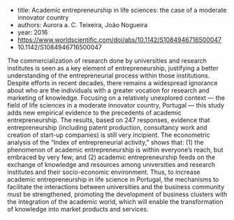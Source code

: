 - title: Academic entrepreneurship in life sciences: the case of a moderate innovator country
- authors: Aurora a. C. Teixeira, João Nogueira
- year: 2016
- https://www.worldscientific.com/doi/abs/10.1142/S1084946716500047
- 10.1142/S1084946716500047

The commercialization of research done by universities and research institutes is seen as a key element of entrepreneurship, justifying a better understanding of the entrepreneurial process within those institutions. Despite efforts in recent decades, there remains a widespread ignorance about who are the individuals with a greater vocation for research and marketing of knowledge. Focusing on a relatively unexplored context — the field of life sciences in a moderate innovator country, Portugal — this study adds new empirical evidence to the precedents of academic entrepreneurship. The results, based on 247 responses, evidence that entrepreneurship (including patent production, consultancy work and creation of start-up companies) is still very incipient. The econometric analysis of the “Index of entrepreneurial activity,” shows that: (1) the phenomenon of academic entrepreneurship is within everyone’s reach, but embraced by very few; and (2) academic entrepreneurship feeds on the exchange of knowledge and resources among universities and research institutes and their socio-economic environment. Thus, to increase academic entrepreneurship in life science in Portugal, the mechanisms to facilitate the interactions between universities and the business community must be strengthened, promoting the development of business clusters with the integration of the academic world, which will enable the transformation of knowledge into market products and services.